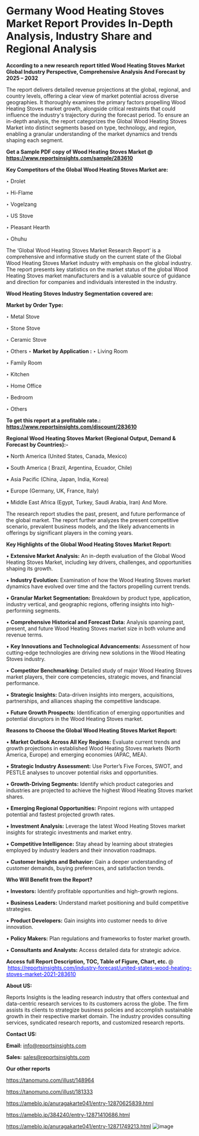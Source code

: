 # Germany Wood Heating Stoves Market Report Provides In-Depth Analysis, Industry Share and Regional Analysis

<strong>According to a new research report titled Wood Heating Stoves Market Global Industry Perspective, Comprehensive Analysis And Forecast by 2025 – 2032</strong>

The report delivers detailed revenue projections at the global, regional, and country levels, offering a clear view of market potential across diverse geographies. It thoroughly examines the primary factors propelling Wood Heating Stoves market growth, alongside critical restraints that could influence the industry's trajectory during the forecast period. To ensure an in-depth analysis, the report categorizes the Global Wood Heating Stoves Market into distinct segments based on type, technology, and region, enabling a granular understanding of the market dynamics and trends shaping each segment.

<strong>Get a Sample PDF copy of Wood Heating Stoves Market </strong><strong>@<a href=https://www.reportsinsights.com/sample/283610 style=color:#0000ff;> https://www.reportsinsights.com/sample/283610</a></strong></font>

<strong>Key Competitors of the Global Wood Heating Stoves Market are:</strong>

‣ Drolet

‣ Hi-Flame

‣ Vogelzang

‣ US Stove

‣ Pleasant Hearth

‣ Ohuhu

The ‘Global Wood Heating Stoves Market Research Report’ is a comprehensive and informative study on the current state of the Global Wood Heating Stoves Market industry with emphasis on the global industry. The report presents key statistics on the market status of the global Wood Heating Stoves market manufacturers and is a valuable source of guidance and direction for companies and individuals interested in the industry.

<strong>Wood Heating Stoves Industry Segmentation covered are:</strong>

<strong>Market by Order Type: </strong>

‣ Metal Stove

‣ Stone Stove

‣ Ceramic Stove

‣ Others
‣ 
<strong>Market by Application :</strong>
‣ Living Room

‣ Family Room

‣ Kitchen

‣ Home Office

‣ Bedroom

‣ Others

<strong>To get this report at a profitable rate.: <a href=https://www.reportsinsights.com/discount/283610 style=color:#0000ff;>https://www.reportsinsights.com/discount/283610</a></strong></font>

<strong>Regional Wood Heating Stoves Market (Regional Output, Demand &amp; Forecast by Countries):-</strong>

• North America (United States, Canada, Mexico)

• South America ( Brazil, Argentina, Ecuador, Chile)

• Asia Pacific (China, Japan, India, Korea)

• Europe (Germany, UK, France, Italy)

• Middle East Africa (Egypt, Turkey, Saudi Arabia, Iran) And More.

The research report studies the past, present, and future performance of the global market. The report further analyzes the present competitive scenario, prevalent business models, and the likely advancements in offerings by significant players in the coming years.

<strong>Key Highlights of the Global Wood Heating Stoves Market Report:</strong>

• <strong>Extensive Market Analysis:</strong> An in-depth evaluation of the Global Wood Heating Stoves Market, including key drivers, challenges, and opportunities shaping its growth.

• <strong>Industry Evolution:</strong> Examination of how the Wood Heating Stoves market dynamics have evolved over time and the factors propelling current trends.

• <strong>Granular Market Segmentation:</strong> Breakdown by product type, application, industry vertical, and geographic regions, offering insights into high-performing segments.

• <strong>Comprehensive Historical and Forecast Data:</strong> Analysis spanning past, present, and future Wood Heating Stoves market size in both volume and revenue terms.

• <strong>Key Innovations and Technological Advancements:</strong> Assessment of how cutting-edge technologies are driving new solutions in the Wood Heating Stoves industry.

• <strong>Competitor Benchmarking:</strong> Detailed study of major Wood Heating Stoves market players, their core competencies, strategic moves, and financial performance.

• <strong>Strategic Insights:</strong> Data-driven insights into mergers, acquisitions, partnerships, and alliances shaping the competitive landscape.

• <strong>Future Growth Prospects:</strong> Identification of emerging opportunities and potential disruptors in the Wood Heating Stoves market.

<strong>Reasons to Choose the Global Wood Heating Stoves Market Report:</strong>

• <strong>Market Outlook Across All Key Regions:</strong> Evaluate current trends and growth projections in established Wood Heating Stoves markets (North America, Europe) and emerging economies (APAC, MEA).

• <strong>Strategic Industry Assessment:</strong> Use Porter’s Five Forces, SWOT, and PESTLE analyses to uncover potential risks and opportunities.

• <strong>Growth-Driving Segments:</strong> Identify which product categories and industries are projected to achieve the highest Wood Heating Stoves market shares.

• <strong>Emerging Regional Opportunities:</strong> Pinpoint regions with untapped potential and fastest projected growth rates.

• <strong>Investment Analysis:</strong> Leverage the latest Wood Heating Stoves market insights for strategic investments and market entry.

• <strong>Competitive Intelligence:</strong> Stay ahead by learning about strategies employed by industry leaders and their innovation roadmaps.

• <strong>Customer Insights and Behavior:</strong> Gain a deeper understanding of customer demands, buying preferences, and satisfaction trends.

<strong>Who Will Benefit from the Report?</strong>

• <strong>Investors:</strong> Identify profitable opportunities and high-growth regions.

• <strong>Business Leaders:</strong> Understand market positioning and build competitive strategies.

• <strong>Product Developers:</strong> Gain insights into customer needs to drive innovation.

• <strong>Policy Makers:</strong> Plan regulations and frameworks to foster market growth.

• <strong>Consultants and Analysts:</strong> Access detailed data for strategic advice.
</ul>
<strong>Access full Report Description, TOC, Table of Figure, Chart, etc. </strong>@  <a href=https://reportsinsights.com/industry-forecast/united-states-wood-heating-stoves-market-2021-283610 style=color:#0000ff;>https://reportsinsights.com/industry-forecast/united-states-wood-heating-stoves-market-2021-283610</a></font>

<strong><strong>About US</strong>:</strong>

Reports Insights is the leading research industry that offers contextual and data-centric research services to its customers across the globe. The firm assists its clients to strategize business policies and accomplish sustainable growth in their respective market domain. The industry provides consulting services, syndicated research reports, and customized research reports.

<strong>Contact US:</strong>

<p class=""""><b>Email:</b> <a href=mailto:info@reportsinsights.com>info@reportsinsights.com</a></p>
<p class=""""><b>Sales:</b> <a href=mailto:sales@reportsinsights.com>sales@reportsinsights.com</a></p>

<strong>Our other reports</strong>

<a href=https://tanomuno.com/illust/148964>https://tanomuno.com/illust/148964</a>

<a href=https://tanomuno.com/illust/181333>https://tanomuno.com/illust/181333</a>

<a href=https://ameblo.jp/anuragakarte041/entry-12870625839.html>https://ameblo.jp/anuragakarte041/entry-12870625839.html</a>

<a href=https://ameblo.jp/384240/entry-12871410686.html>https://ameblo.jp/384240/entry-12871410686.html</a>

<a href=https://ameblo.jp/anuragakarte041/entry-12871749213.html>https://ameblo.jp/anuragakarte041/entry-12871749213.html</a>
![image](https://github.com/user-attachments/assets/dc64160d-7652-40e1-ac0c-00be27bc4ae5)
